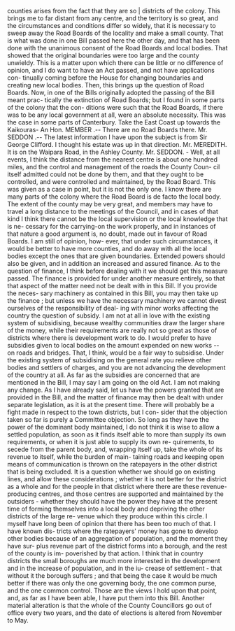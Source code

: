 counties arises from the fact that they are so | districts of the colony. This brings me to far distant from any centre, and the territory is so great, and the circumstances and conditions differ so widely, that it is necessary to sweep away the Road Boards of the locality and make a small county. That is what was done in one Bill passed here the other day, and that has been done with the unanimous consent of the Road Boards and local bodies. That showed that the original boundaries were too large and the county unwieldy. This is a matter upon which there can be little or no difference of opinion, and I do want to have an Act passed, and not have applications con- tinually coming before the House for changing boundaries and creating new local bodies. Then, this brings up the question of Road Boards. Now, in one of the Bills originally adopted the passing of the Bill meant prac- tically the extinction of Road Boards; but I found in some parts of the colony that the con- ditions were such that the Road Boards, if there was to be any local government at all, were an absolute necessity. This was the case in some parts of Canterbury. Take the East Coast up towards the Kaikouras- An Hon. MEMBER .-- There are no Road Boards there. Mr. SEDDON .-- The latest information I have upon the subject is from Sir George Clifford. I thought his estate was up in that direction. Mr. MEREDITH. It is on the Waipara Road, in the Ashley County. Mr. SEDDON. - Well, at all events, I think the distance from the nearest centre is about one hundred miles, and the control and management of the roads the County Coun- cil itself admitted could not be done by them, and that they ought to be controlled, and were controlled and maintained, by the Road Board. This was given as a case in point, but it is not the only one. I know there are many parts of the colony where the Road Board is de facto the local body. The extent of the county may be very great, and members may have to travel a long distance to the meetings of the Council, and in cases of that kind I think there cannot be the local supervision or the local knowledge that is ne- cessary for the carrying-on the work properly, and in instances of that nature a good argument is, no doubt, made out in favour of Road Boards. I am still of opinion, how- ever, that under such circumstances, it would be better to have more counties, and do away with all the local bodies except the ones that are given boundaries. Extended powers should also be given, and in addition an increased and assured finance. As to the question of finance, I think before dealing with it we should get this measure passed. The finance is provided for under another measure entirely, so that that aspect of the matter need not be dealt with in this Bill. If you provide the neces- sary machinery as contained in this Bill, you may then take up the finance ; but unless we have the necessary machinery we cannot divest ourselves of the responsibility of deal- ing with minor works affecting the country the question of subsidy. I am not at all in love with the existing system of subsidising, because wealthy communities draw the larger share of the money, while their requirements are really not so great as those of districts where there is development work to do. I would prefer to have subsidies given to local bodies on the amount expended on new works -- on roads and bridges. That, I think, would be a fair way to subsidise. Under the existing system of subsidising on the general rate you relieve other bodies and settlers of charges, and you are not advancing the development of the country at all. As far as the subsidies are concerned that are mentioned in the Bill, I may say I am going on the old Act. I am not making any change. As I have already said, let us have the powers granted that are provided in the Bill, and the matter of finance may then be dealt with under separate legislation, as it is at the present time. There will probably be a fight made in respect to the town districts, but I con- sider that the objection taken so far is purely a Committee objection. So long as they have the power of the dominant body maintained, I do not think it is wise to allow a settled population, as soon as it finds itself able to more than supply its own requirements, or when it is just able to supply its own re- quirements, to secede from the parent body, and, wrapping itself up, take the whole of its revenue to itself, while the burden of main- taining roads and keeping open means of communication is thrown on the ratepayers in the other district that is being excluded. It is a question whether we should go on existing lines, and allow these considerations ; whether it is not better for the district as a whole and for the people in that district where there are these revenue-producing centres, and those centres are supported and maintained by the outsiders - whether they should have the power they have at the present time of forming themselves into a local body and depriving the other districts of the large re- venue which they produce within this circle. I myself have long been of opinion that there has been too much of that. I have known dis- tricts where the ratepayers' money has gone to develop other bodies because of an aggregation of population, and the moment they have sur- plus revenue part of the district forms into a borough, and the rest of the county is im- poverished by that action. I think that in country districts the small boroughs are much more interested in the development and in the increase of population, and in the iu- crease of settlement - that without it the borough suffers ; and that being the case it would be much better if there was only the one governing body, the one common purse, and the one common control. Those are the views I hold upon that point, and, as far as I have been able, I have put them into this Bill. Another material alteration is that the whole of the County Councillors go out of office every two years, and the date of elections is altered from November to May. 